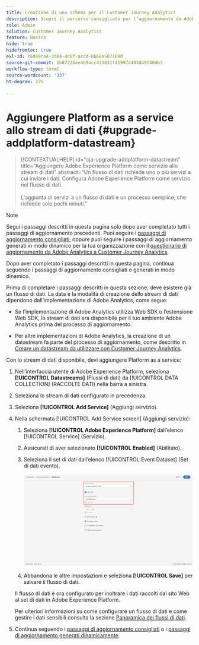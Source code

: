```yaml
---
title: Creazione di uno schema per il Customer Journey Analytics
description: Scopri il percorso consigliato per l’aggiornamento da Adobe Analytics a Customer Journey Analytics
role: Admin
solution: Customer Journey Analytics
feature: Basics
hide: true
hidefromtoc: true
exl-id: c6d49ca4-3d04-4c0f-accd-8666a587109d
source-git-commit: bb87226ee4b9acc433031f41997d403d49f48db3
workflow-type: tm+mt
source-wordcount: '337'
ht-degree: 23%

---
```


# Aggiungere Platform as a service allo stream di dati {#upgrade-addplatform-datastream}

<!-- markdownlint-disable MD034 -->

>[!CONTEXTUALHELP]
>id="cja-upgrade-addplatform-datastream"
>title="Aggiungere Adobe Experience Platform come servizio allo stream di dati"
>abstract="Un flusso di dati richiede uno o più servizi a cui inviare i dati. Configura Adobe Experience Platform come servizio nel flusso di dati.<br><br>L&#39;aggiunta di servizi a un flusso di dati è un processo semplice, che richiede solo pochi minuti."

<!-- markdownlint-enable MD034 -->

>[!NOTE]
> 
>Segui i passaggi descritti in questa pagina solo dopo aver completato tutti i passaggi di aggiornamento precedenti. Puoi seguire i [passaggi di aggiornamento consigliati](/help/getting-started/cja-upgrade/cja-upgrade-recommendations.md#recommended-upgrade-steps-for-most-organizations), oppure puoi seguire i passaggi di aggiornamento generati in modo dinamico per la tua organizzazione con il [questionario di aggiornamento da Adobe Analytics a Customer Journey Analytics](https://gigazelle.github.io/cja-ttv/).
>
>Dopo aver completato i passaggi descritti in questa pagina, continua seguendo i passaggi di aggiornamento consigliati o generati in modo dinamico.

<!-- Should we single source this instead of duplicate it? The following steps were copied from: /help/data-ingestion/aepwebsdk.md-->

Prima di completare i passaggi descritti in questa sezione, deve esistere già un flusso di dati. La data e la modalità di creazione dello stream di dati dipendono dall’implementazione di Adobe Analytics, come segue:

* Se l’implementazione di Adobe Analytics utilizza Web SDK o l’estensione Web SDK, lo stream di dati era disponibile per il tuo ambiente Adobe Analytics prima del processo di aggiornamento.

* Per altre implementazioni di Adobe Analytics, la creazione di un datastream fa parte del processo di aggiornamento, come descritto in [Creare un datastream da utilizzare con Customer Journey Analytics](/help/getting-started/cja-upgrade/cja-upgrade-datastream.md).

Con lo stream di dati disponibile, devi aggiungere Platform as a service:

1. Nell’interfaccia utente di Adobe Experience Platform, seleziona **[!UICONTROL Datastreams]** (Flussi di dati) da [!UICONTROL DATA COLLECTION] (RACCOLTE DATI) nella barra a sinistra.

1. Seleziona lo stream di dati configurato in precedenza. <!--true?-->

1. Seleziona **[!UICONTROL Add Service]** (Aggiungi servizio).

1. Nella schermata [!UICONTROL Add Service screen] (Aggiungi servizio):

   1. Seleziona **[!UICONTROL Adobe Experience Platform]** dall’elenco [!UICONTROL Service] (Servizio).

   1. Assicurati di aver selezionato **[!UICONTROL Enabled]** (Abilitato).

   1. Seleziona il set di dati dall’elenco [!UICONTROL Event Dataset] (Set di dati evento).

      ![Servizio AEP del flusso di dati](./assets/datastream-aep-service.png)

   1. Abbandona le altre impostazioni e seleziona **[!UICONTROL Save]** per salvare il flusso di dati.

   Il flusso di dati è ora configurato per inoltrare i dati raccolti dal sito Web al set di dati in Adobe Experience Platform.

   Per ulteriori informazioni su come configurare un flusso di dati e come gestire i dati sensibili consulta la sezione [Panoramica dei flussi di dati](https://experienceleague.adobe.com/docs/experience-platform/datastreams/overview.html).

1. Continua seguendo i [passaggi di aggiornamento consigliati](/help/getting-started/cja-upgrade/cja-upgrade-recommendations.md#recommended-upgrade-steps-for-most-organizations) o i [passaggi di aggiornamento generati dinamicamente](https://gigazelle.github.io/cja-ttv/).
